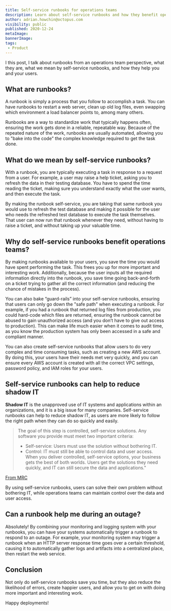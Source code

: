 ```yaml
---
title: Self-service runbooks for operations teams
description: Learn about self-service runbooks and how they benefit operations teams
author: adrian.howchin@octopus.com
visibility: public
published: 2020-12-24
metaImage: 
bannerImage: 
tags:
 - Product
---
```


I this post, I talk about runbooks from an operations team perspective, what they are, what we mean by self-service runbooks, and how they help you and your users.

## What are runbooks?

A runbook is simply a process that you follow to accomplish a task. You can have runbooks to restart a web server, clean up old log files, even swapping which environment a load balancer points to, among many others. 

Runbooks are a way to standardize work that typically happens often, ensuring the work gets done in a reliable, repeatable way. Because of the repeated nature of the work, runbooks are usually automated, allowing you to "bake into the code" the complex knowledge required to get the task done.

## What do we mean by self-service runbooks?

With a runbook, you are typically executing a task in response to a request from a user. For example, a user may raise a help ticket, asking you to refresh the data in their testing database. You have to spend the time reading the ticket, making sure you understand exactly what the user wants, and then execute the task. 

By making the runbook self-service, you are taking that same runbook you would use to refresh the test database and making it possible for the user who needs the refreshed test database to execute the task themselves. That user can now run that runbook whenever they need, without having to raise a ticket, and without taking up your valuable time.

## Why do self-service runbooks benefit operations teams?

By making runbooks available to your users, you save the time you would have spent performing the task. This frees you up for more important and interesting work. Additionally, because the user inputs all the required information directly into the runbook, you save time going back-and-forth on a ticket trying to gather all the correct information (and reducing the chance of mistakes in the process). 

You can also bake “guard-rails” into your self-service runbooks, ensuring that users can only go down the "safe path" when executing a runbook. For example, if you had a runbook that returned log files from production, you could hard-code which files are returned, ensuring the runbook cannot be abused to gain unauthorized access (and you don’t have to give out access to production). This can make life much easier when it comes to audit time, as you know the production system has only been accessed in a safe and compliant manner.

You can also create self-service runbooks that allow users to do very complex and time consuming tasks, such as creating a new AWS account. By doing this, your users have their needs met very quickly, and you can ensure every AWS account is created with all the correct VPC settings, password policy, and IAM roles for your users. 

## Self-service runbooks can help to reduce shadow IT

**Shadow IT** is the unapproved use of IT systems and applications within an organizations, and it is a big issue for many companies. Self-service runbooks can help to reduce shadow IT, as users are more likely to follow the right path when they can do so quickly and easily. 

> The goal of this step is controlled, self-service solutions. Any software you provide must meet two important criteria:
> - Self-service: Users must use the solution without bothering IT.
> - Control: IT must still be able to control data and user access.
> When you deliver controlled, self-service options, your business gets the best of both worlds. Users get the solutions they need quickly, and IT can still secure the data and applications."

[From MRC](https://www.mrc-productivity.com/blog/2016/07/6-ways-to-reduce-shadow-it-security-risks/)

By using self-service runbooks, users can solve their own problem without bothering IT, while operations teams can maintain control over the data and user access.

## Can a runbook help me during an outage?

Absolutely! By combining your monitoring and logging system with your runbooks, you can have your systems automatically trigger a runbook to respond to an outage. For example, your monitoring system may trigger a runbook when an HTTP server response time goes over a certain threshold, causing it to automatically gather logs and artifacts into a centralized place, then restart the web service.

## Conclusion

Not only do self-service runbooks save you time, but they also reduce the likelihood of errors, create happier users, and allow you to get on with doing more important and interesting work.

Happy deployments!
